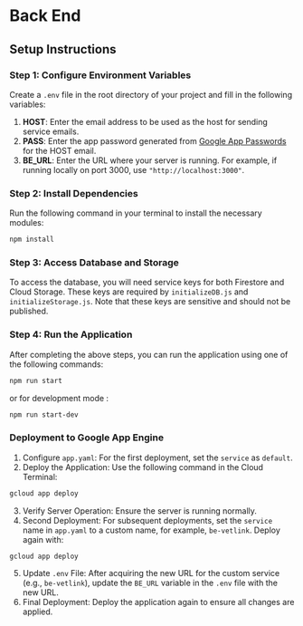# Back End

## Setup Instructions

### Step 1: Configure Environment Variables

Create a `.env` file in the root directory of your project and fill in the following variables:

1. **HOST**: Enter the email address to be used as the host for sending service emails.
2. **PASS**: Enter the app password generated from [Google App Passwords](https://myaccount.google.com/apppasswords) for the HOST email.
3. **BE_URL**: Enter the URL where your server is running. For example, if running locally on port 3000, use `"http://localhost:3000"`.

### Step 2: Install Dependencies

Run the following command in your terminal to install the necessary modules:

```sh
npm install
```

### Step 3: Access Database and Storage

To access the database, you will need service keys for both Firestore and Cloud Storage. These keys are required by `initializeDB.js` and `initializeStorage.js`. Note that these keys are sensitive and should not be published.

### Step 4: Run the Application

After completing the above steps, you can run the application using one of the following commands:
```sh
npm run start
```
or for development mode :
```sh
npm run start-dev
```

### Deployment to Google App Engine

1. Configure `app.yaml`: For the first deployment, set the `service` as `default`.
2. Deploy the Application: Use the following command in the Cloud Terminal:
```sh
gcloud app deploy
```
3. Verify Server Operation: Ensure the server is running normally.
4. Second Deployment: For subsequent deployments, set the `service` name in `app.yaml` to a custom name, for example, `be-vetlink`. Deploy again with:
```sh
gcloud app deploy
```
5. Update `.env` File: After acquiring the new URL for the custom service (e.g., `be-vetlink`), update the `BE_URL` variable in the `.env` file with the new URL.
6. Final Deployment: Deploy the application again to ensure all changes are applied.